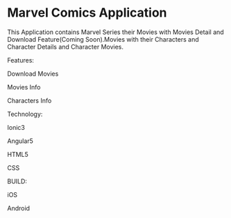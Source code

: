 # Marvel Comics Application

This Application contains Marvel Series their Movies with Movies Detail and Download Feature(Coming Soon).Movies with their Characters and Character Details and Character Movies.

Features:

Download Movies

Movies Info

Characters Info

Technology:

Ionic3

Angular5

HTML5

CSS

BUILD:

iOS

Android
